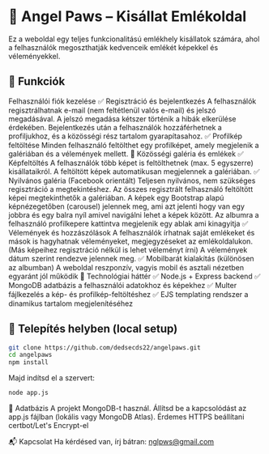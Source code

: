 # 🐾 Angel Paws – Kisállat Emlékoldal

Ez a weboldal egy teljes funkcionalitású emlékhely kisállatok számára, ahol a felhasználók megoszthatják kedvenceik emlékét képekkel és véleményekkel.

## 🔧 Funkciók

Felhasználói fiók kezelése
✅ Regisztráció és bejelentkezés
A felhasználók regisztrálhatnak e-mail (nem feltétlenül valós e-mail) és jelszó megadásával.
A jelszó megadása kétszer történik a hibák elkerülése érdekében.
Bejelentkezés után a felhasználók hozzáférhetnek a profiljukhoz, és a közösségi rész tartalom gyarapítasahoz.
✅ Profilkép feltöltése
Minden felhasználó feltölthet egy profilképet, amely megjelenik a galériában és a vélemények mellett.
📸 Közösségi galéria és emlékek
✅ Képfeltöltés
A felhasználók több képet is feltölthetnek (max. 5 egyszerre) kisállataikról.
A feltöltött képek automatikusan megjelennek a galériában.
✅ Nyilvános galéria (Facebook orientált)
Teljesen nyilvános, nem szükséges regisztráció a megtekintéshez.
Az összes regisztrált felhasználó feltöltött képei megtekinthetők a galériában.
A képek egy Bootstrap alapú képnézegetőben (carousel) jelennek meg, ami azt jelenti hogy van egy jobbra és egy balra nyíl amivel navigálni lehet a képek között.
Az albumra a felhasználó profilkepere kattintva megjelenik egy ablak ami kinagyitja
✅ Vélemények és hozzászólások
A felhasználók írhatnak saját emlékeket és mások is hagyhatnak véleményeket, megjegyzéseket az emlékoldalukon.(Más képeihez regisztráció nélkül is lehet véleményt írni)
A vélemények dátum szerint rendezve jelennek meg.
✅ Mobilbarát kialakítás (különösen az albumban)
A weboldal reszponzív, vagyis mobil és asztali nézetben egyaránt jól működik
📂 Technológiai háttér
✅ Node.js + Express backend
✅ MongoDB adatbázis a felhasználói adatokhoz és képekhez
✅ Multer fájlkezelés a kép- és profilkép-feltöltéshez
✅ EJS templating rendszer a dinamikus tartalom megjelenítéséhez


## 🚀 Telepítés helyben (local setup)

```bash
git clone https://github.com/dedsecds22/angelpaws.git
cd angelpaws
npm install
```
Majd indítsd el a szervert:
```bash
node app.js
```
💾 Adatbázis
A projekt MongoDB-t használ. Állítsd be a kapcsolódást az app.js fájlban (lokális vagy MongoDB Atlas).
Érdemes HTTPS beállítani certbot/Let's Encrypt-el


📬 Kapcsolat
Ha kérdésed van, írj bátran: nglpws@gmail.com